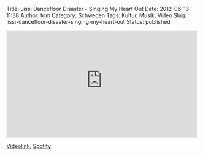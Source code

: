 Title: Lissi Dancefloor Disaster - Singing My Heart Out
Date: 2012-06-13 11:38
Author: tom
Category: Schweden
Tags: Kultur, Musik, Video
Slug: lissi-dancefloor-disaster-singing-my-heart-out
Status: published

<iframe width="498" height="280" src="http://www.youtube-nocookie.com/embed/FkEI-ZmnSGo" frameborder="0" allowfullscreen></iframe>

[Videolink](https://www.youtube.com/watch?v=FkEI-ZmnSGo),
[Spotify](http://open.spotify.com/artist/5Tu5W8PdTvPwuYAahqkrHQ)

